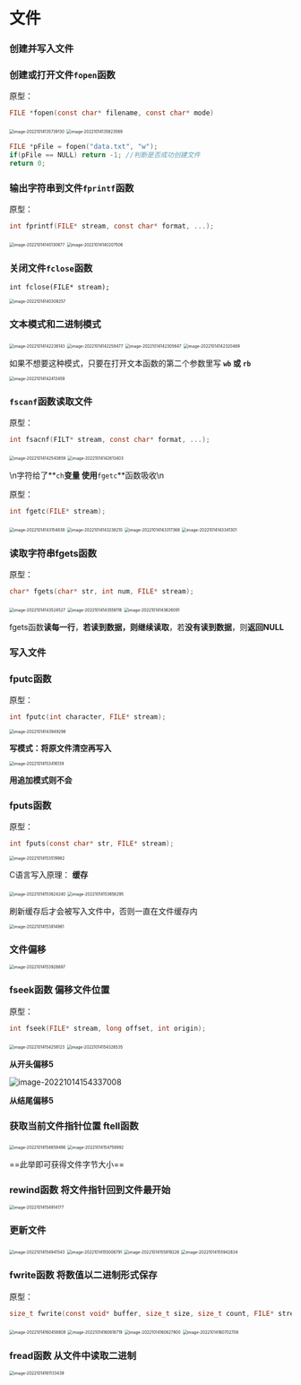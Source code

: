 # 文件

### 创建并写入文件

### 创建或打开文件`fopen`函数

原型：

```c
FILE *fopen(const char* filename, const char* mode)
```

<img src="C:\Users\Lanson\AppData\Roaming\Typora\typora-user-images\image-20221014135739130.png" alt="image-20221014135739130" style="zoom:50%;" />

<img src="C:\Users\Lanson\AppData\Roaming\Typora\typora-user-images\image-20221014135823569.png" alt="image-20221014135823569" style="zoom:50%;" />

```c
FILE *pFile = fopen("data.txt", "w");
if(pFile == NULL) return -1; //判断是否成功创建文件
return 0;
```

### 输出字符串到文件`fprintf`函数

原型：

```c
int fprintf(FILE* stream, const char* format, ...);
```

<img src="C:\Users\Lanson\Desktop\计算机\笔记\C笔记\images\image-20221014140130677.png" alt="image-20221014140130677" style="zoom:50%;" />

<img src="C:\Users\Lanson\Desktop\计算机\笔记\C笔记\images\image-20221014140207506.png" alt="image-20221014140207506" style="zoom:50%;" />

### 关闭文件`fclose`函数

```
int fclose(FILE* stream);
```

<img src="C:\Users\Lanson\Desktop\计算机\笔记\C笔记\images\image-20221014140309257.png" alt="image-20221014140309257" style="zoom:50%;" />

### 文本模式和二进制模式

<img src="C:\Users\Lanson\Desktop\计算机\笔记\C笔记\images\image-20221014142238143.png" alt="image-20221014142238143" style="zoom:50%;" />

<img src="C:\Users\Lanson\Desktop\计算机\笔记\C笔记\images\image-20221014142258477.png" alt="image-20221014142258477" style="zoom:50%;" />

<img src="C:\Users\Lanson\Desktop\计算机\笔记\C笔记\images\image-20221014142305647.png" alt="image-20221014142305647" style="zoom:50%;" />

<img src="C:\Users\Lanson\Desktop\计算机\笔记\C笔记\images\image-20221014142320469.png" alt="image-20221014142320469" style="zoom:50%;" />

如果不想要这种模式，只要在打开文本函数的第二个参数里写 **`wb` 或 `rb`**

<img src="C:\Users\Lanson\Desktop\计算机\笔记\C笔记\images\image-20221014142413459.png" alt="image-20221014142413459" style="zoom:50%;" />

### `fscanf`函数读取文件

原型：

```c
int fsacnf(FILT* stream, const char* format, ...);
```

<img src="C:\Users\Lanson\Desktop\计算机\笔记\C笔记\images\image-20221014142540859.png" alt="image-20221014142540859" style="zoom:50%;" />

<img src="C:\Users\Lanson\Desktop\计算机\笔记\C笔记\images\image-20221014142613403.png" alt="image-20221014142613403" style="zoom:50%;" />

\n字符给了**`ch`**变量  使用**`fgetc`**函数吸收\n

原型：

```c
int fgetc(FILE* stream);
```

<img src="C:\Users\Lanson\Desktop\计算机\笔记\C笔记\images\image-20221014143154838.png" alt="image-20221014143154838" style="zoom:50%;" />

<img src="C:\Users\Lanson\Desktop\计算机\笔记\C笔记\images\image-20221014143238210.png" alt="image-20221014143238210" style="zoom:50%;" />

<img src="C:\Users\Lanson\Desktop\计算机\笔记\C笔记\images\image-20221014143317368.png" alt="image-20221014143317368" style="zoom:50%;" />

<img src="C:\Users\Lanson\Desktop\计算机\笔记\C笔记\images\image-20221014143341301.png" alt="image-20221014143341301" style="zoom:50%;" />

### 读取字符串fgets函数

原型：

```c
char* fgets(char* str, int num, FILE* stream);
```

<img src="C:\Users\Lanson\Desktop\计算机\笔记\C笔记\images\image-20221014143524527.png" alt="image-20221014143524527" style="zoom:50%;" />

<img src="C:\Users\Lanson\Desktop\计算机\笔记\C笔记\images\image-20221014143556116.png" alt="image-20221014143556116" style="zoom:50%;" />

<img src="C:\Users\Lanson\Desktop\计算机\笔记\C笔记\images\image-20221014143626091.png" alt="image-20221014143626091" style="zoom:50%;" />

fgets函数**读每一行**，**若读到数据，则继续读取**，若**没有读到数据**，则**返回NULL**

### 写入文件

### fputc函数

原型：

```c
int fputc(int character, FILE* stream);
```

<img src="C:\Users\Lanson\Desktop\计算机\笔记\C笔记\images\image-20221014143949298.png" alt="image-20221014143949298" style="zoom:50%;" />

**写模式：将原文件清空再写入**

<img src="C:\Users\Lanson\Desktop\计算机\笔记\C笔记\images\image-20221014153416139.png" alt="image-20221014153416139" style="zoom:50%;" />

**用追加模式则不会**

### fputs函数

原型：

```c
int fputs(const char* str, FILE* stream);
```

<img src="C:\Users\Lanson\Desktop\计算机\笔记\C笔记\images\image-20221014153519982.png" alt="image-20221014153519982" style="zoom:50%;" />

C语言写入原理：  **缓存**

<img src="C:\Users\Lanson\Desktop\计算机\笔记\C笔记\images\image-20221014153624240.png" alt="image-20221014153624240" style="zoom:50%;" />

<img src="C:\Users\Lanson\Desktop\计算机\笔记\C笔记\images\image-20221014153656295.png" alt="image-20221014153656295" style="zoom:50%;" />

刷新缓存后才会被写入文件中，否则一直在文件缓存内

<img src="C:\Users\Lanson\Desktop\计算机\笔记\C笔记\images\image-20221014153814961.png" alt="image-20221014153814961" style="zoom:50%;" />

### 文件偏移

<img src="C:\Users\Lanson\Desktop\计算机\笔记\C笔记\images\image-20221014153928897.png" alt="image-20221014153928897" style="zoom:50%;" />

### fseek函数 偏移文件位置

原型：

```c
int fseek(FILE* stream, long offset, int origin);
```

<img src="C:\Users\Lanson\Desktop\计算机\笔记\C笔记\images\image-20221014154258123.png" alt="image-20221014154258123" style="zoom:50%;" />

<img src="C:\Users\Lanson\Desktop\计算机\笔记\C笔记\images\image-20221014154326535.png" alt="image-20221014154326535" style="zoom:50%;" />

**从开头偏移5**

![image-20221014154337008](C:\Users\Lanson\Desktop\计算机\笔记\C笔记\images\image-20221014154337008.png)

**从结尾偏移5**

### 获取当前文件指针位置  ftell函数

<img src="C:\Users\Lanson\Desktop\计算机\笔记\C笔记\images\image-20221014154659486.png" alt="image-20221014154659486" style="zoom:50%;" />

<img src="C:\Users\Lanson\Desktop\计算机\笔记\C笔记\images\image-20221014154758992.png" alt="image-20221014154758992" style="zoom:50%;" />

==此举即可获得文件字节大小==

### rewind函数  将文件指针回到文件最开始

<img src="C:\Users\Lanson\Desktop\计算机\笔记\C笔记\images\image-20221014154914177.png" alt="image-20221014154914177" style="zoom:50%;" />

### 更新文件

<img src="C:\Users\Lanson\Desktop\计算机\笔记\C笔记\images\image-20221014154941543.png" alt="image-20221014154941543" style="zoom:50%;" />

<img src="C:\Users\Lanson\Desktop\计算机\笔记\C笔记\images\image-20221014155006791.png" alt="image-20221014155006791" style="zoom:50%;" />

<img src="C:\Users\Lanson\Desktop\计算机\笔记\C笔记\images\image-20221014155919226.png" alt="image-20221014155919226" style="zoom:50%;" />

<img src="C:\Users\Lanson\Desktop\计算机\笔记\C笔记\images\image-20221014155942834.png" alt="image-20221014155942834" style="zoom:50%;" />

### fwrite函数  将数值以二进制形式保存  

原型：

```c
size_t fwrite(const void* buffer, size_t size, size_t count, FILE* stream);
```

<img src="C:\Users\Lanson\Desktop\计算机\笔记\C笔记\images\image-20221014160458808.png" alt="image-20221014160458808" style="zoom:50%;" />

<img src="C:\Users\Lanson\Desktop\计算机\笔记\C笔记\images\image-20221014160618719.png" alt="image-20221014160618719" style="zoom:50%;" />

<img src="C:\Users\Lanson\Desktop\计算机\笔记\C笔记\images\image-20221014160627900.png" alt="image-20221014160627900" style="zoom:50%;" />

<img src="C:\Users\Lanson\Desktop\计算机\笔记\C笔记\images\image-20221014160702708.png" alt="image-20221014160702708" style="zoom:50%;" />

### fread函数  从文件中读取二进制

<img src="C:\Users\Lanson\Desktop\计算机\笔记\C笔记\images\image-20221014161133439.png" alt="image-20221014161133439" style="zoom:50%;" />